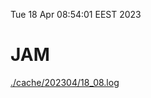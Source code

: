 Tue 18 Apr 08:54:01 EEST 2023
# JAM
<a href='./cache/202304/18_08.log'>./cache/202304/18_08.log</a>

